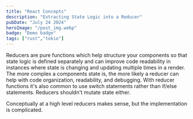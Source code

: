 ```yaml
---
title: "React Concepts"
description: "Extracting State Logic into a Reducer"
pubDate: "July 24 2024"
heroImage: "/post_img.webp"
badge: "Demo badge"
tags: ["rust","tokio"]
---
```


Reducers are pure functions which help structure your components so that state logic is defined separately and can improve code readability in instances where state is changing and updating multiple times in a render. The more complex a components state is, the more likely a reducer can help with code organization, readability, and debugging. With reducer functions it's also common to use switch statements rather than if/else statements. Reducers shouldn't mutate state either.

Conceptually at a high level reducers makes sense, but the implementation is complicated.

